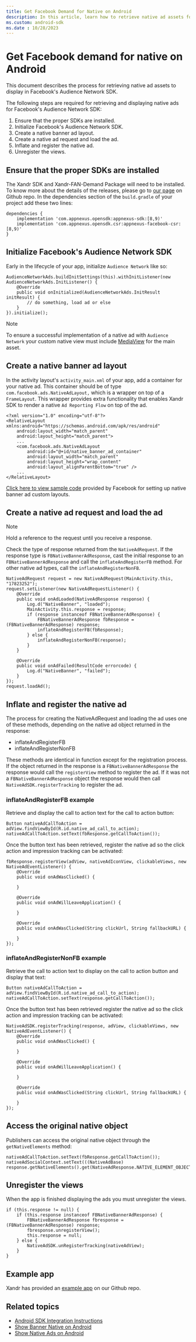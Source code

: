 ```yaml
---
title: Get Facebook Demand for Native on Android
description: In this article, learn how to retrieve native ad assets for display in Facebook's Audience Network SDK on Android devices.
ms.custom: android-sdk
ms.date : 10/28/2023
---
```


# Get Facebook demand for native on Android

This document describes the process for retrieving native ad assets to display in Facebook's Audience Network SDK.

The following steps are required for retrieving and displaying native ads for Facebook's Audience Network SDK:

1. Ensure that the proper SDKs are installed.
1. Initialize Facebook's Audience Network SDK.
1. Create a native banner ad layout.
1. Create a native ad request and load the ad.
1. Inflate and register the native ad.
1. Unregister the views.

## Ensure that the proper SDKs are installed

The Xandr SDK and Xandr-FAN-Demand Package will need to be installed. To know more about the details of the releases, please
go to [our page](https://github.com/appnexus/mobile-sdk-android/releases) on Github repo. In the dependencies section of the `build.gradle` of your project add these two lines:

``` 
dependencies {
    implementation 'com.appnexus.opensdk:appnexus-sdk:[8,9)'
    implementation 'com.appnexus.opensdk.csr:appnexus-facebook-csr:[8,9)'
}
```

## Initialize Facebook's Audience Network SDK

Early in the lifecycle of your app, initialize `Audience Network` like so:

``` 
AudienceNetworkAds.buildInitSettings(this).withInitListener(new AudienceNetworkAds.InitListener() {
    @Override
    public void onInitialized(AudienceNetworkAds.InitResult initResult) {
        // do something, load ad or else
    }
}).initialize();
```

> [!NOTE]
> To ensure a successful implementation of a native ad with `Audience Network` your custom native view must include [MediaView](https://developers.facebook.com/docs/audience-network/setting-up/ad-setup/android/native#mediaview) for the main asset.

## Create a native banner ad layout

In the activity layout's `activity_main.xml` of your app, add a container for your native ad. This container should be of type `com.facebook.ads.NativeAdLayout,` which is a wrapper on top of a `FrameLayout`. This wrapper provides extra functionality that enables Xandr SDK to render a native `Ad Reporting Flow` on top of the ad.

``` 
<?xml version="1.0" encoding="utf-8"?>
<RelativeLayout xmlns:android="https://schemas.android.com/apk/res/android"
    android:layout_width="match_parent"
    android:layout_height="match_parent">
    ...
    <com.facebook.ads.NativeAdLayout
        android:id="@+id/native_banner_ad_container"
        android:layout_width="match_parent"
        android:layout_height="wrap_content"
        android:layout_alignParentBottom="true" />
    ...
</RelativeLayout>
```

[Click here to view sample code](https://developers.facebook.com/docs/audience-network/guides/ad-formats/native-banner/android#layout) provided by Facebook for setting up native banner ad custom layouts.

## Create a native ad request and load the ad

> [!NOTE]
> Hold a reference to the request until you receive a response.

Check the type of response returned from the `NativeAdRequest`. If the response type is `FBNativeBannerAdResponse`, cast the initial response to an `FBNativeBannerAdResponse` and call the `inflateAndRegisterFB` method. For other native ad types, call the `inflateAndRegisterNonFB`.

``` 
NativeAdRequest request = new NativeAdRequest(MainActivity.this, "17823252");
request.setListener(new NativeAdRequestListener() {
    @Override
    public void onAdLoaded(NativeAdResponse response) {
        Log.d("NativeBanner", "loaded");
        MainActivity.this.response = response;
        if (response instanceof FBNativeBannerAdResponse) {
            FBNativeBannerAdResponse fbResponse = (FBNativeBannerAdResponse) response;
            inflateAndRegisterFB(fbResponse);
        } else {
            inflateAndRegisterNonFB(response);
        }
    }
 
    @Override
    public void onAdFailed(ResultCode errorcode) {
        Log.d("NativeBanner", "failed");
    }
});
request.loadAd();
```

## Inflate and register the native ad

The process for creating the NativeAdRequest and loading the ad uses one of these methods, depending on the native ad object returned in the response:

- inflateAndRegisterFB
- inflateAndRegisterNonFB

These methods are identical in function except for the registration process. If the object returned in the response is a `FBNativeBannerAdResponse` the response would call the `registerView` method to register the ad. If it was not a `FBNativeBannerAdResponse` object the response would then call `NativeAdSDK.registerTracking` to register the ad.

### inflateAndRegisterFB example

Retrieve and display the call to action text for the call to action button:

``` 
Button nativeAdCallToAction = adView.findViewById(R.id.native_ad_call_to_action);
nativeAdCallToAction.setText(fbResponse.getCallToAction());
```

Once the button text has been retrieved, register the native ad so the click action and impression tracking can be activated:

``` 
fbResponse.registerView(adView, nativeAdIconView, clickableViews, new NativeAdEventListener() {
    @Override
    public void onAdWasClicked() {
     
    }
 
    @Override
    public void onAdWillLeaveApplication() {
 
    }
 
    @Override
    public void onAdWasClicked(String clickUrl, String fallbackURL) {
 
    }
});
```

### inflateAndRegisterNonFB example

Retrieve the call to action text to display on the call to action button and display that text:

``` 
Button nativeAdCallToAction = adView.findViewById(R.id.native_ad_call_to_action);
nativeAdCallToAction.setText(response.getCallToAction());
```

Once the button text has been retrieved register the native ad so the click action and impression tracking can be activated:

```
NativeAdSDK.registerTracking(response, adView, clickableViews, new NativeAdEventListener() {
    @Override
    public void onAdWasClicked() {
         
    }
 
    @Override
    public void onAdWillLeaveApplication() {
 
    }
 
    @Override
    public void onAdWasClicked(String clickUrl, String fallbackURL) {
 
    }
});
```

## Access the original native object

Publishers can access the original native object through the `getNativeElements` method:

``` 
nativeAdCallToAction.setText(fbResponse.getCallToAction());
nativeAdSocialContext.setText(((NativeAdBase) 
response.getNativeElements().get(NativeAdResponse.NATIVE_ELEMENT_OBJECT)).getAdSocialContext());
```

## Unregister the views

When the app is finished displaying the ads you must unregister the views.

``` 
if (this.response != null) {
    if (this.response instanceof FBNativeBannerAdResponse) {
        FBNativeBannerAdResponse fbresponse = (FBNativeBannerAdResponse) response;
        fbresponse.unregisterView();
        this.response = null;
    } else {
        NativeAdSDK.unRegisterTracking(nativeAdView);
    }
}
```

## Example app

Xandr has provided an [example app](https://github.com/appnexus/AppExamples/tree/master/Android/Java/FacebookDemand) on our Github repo.

## Related topics

- [Android SDK Integration Instructions](android-sdk-integration-instructions.md)
- [Show Banner Native on Android](show-banner-native-on-android.md)
- [Show Native Ads on Android](show-native-ads-on-android.md)
